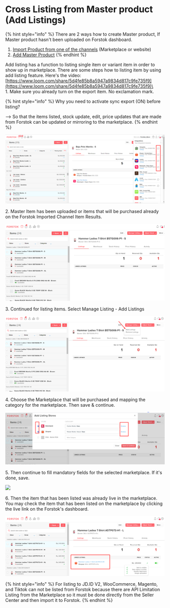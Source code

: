 # Cross Listing from Master product (Add Listings)

{% hint style="info" %}
There are 2 ways how to create Master product, If Master product hasn't been uploaded on Forstok dashboard.

1. [Import Product from one of the channels](import-product-from-channels.md) (Marketplace or website)
2. [Add Master Product](add-master-product.md)&#x20;
{% endhint %}

Add listing has a function to listing single item or variant item in order to show up in marketplace. There are some steps how to listing item by using add listing feature. Here's the video: [https://www.loom.com/share/5d4fe85b8a5947a9834d817c9fe735f9](https://www.loom.com/share/5d4fe85b8a5947a9834d817c9fe735f9)\
\
1\. Make sure you already turn on the export item. No exclamation mark.

{% hint style="info" %}
Why you need to activate sync export (ON) before listing?

\--> So that the items listed, stock update, edit, price updates that are made from Forstok can be updated or mirroring to the marketplace.
{% endhint %}

![](<../../.gitbook/assets/image (1) (1).png>)

2\. Master Item has been uploaded or items that will be purchased already on the Forstok Imported Channel Item Results.

![](../../.gitbook/assets/bXfjYSHEyyYDrVlk2EyzhxnmC6gQIPPzmA.png)

3\. Continued for listing items. Select Manage Listing - Add Listings

![](../../.gitbook/assets/LnQse7JvGsZb1vtjRPBHFXz0PGqFFVH7hw.png)

4\. Choose the Marketplace that will be purchased and mapping the category for the marketplace. Then save & continue.

![](../../.gitbook/assets/zt9r3gzULI0FUYYRdny-Nzr9ll7ED85dCQ.png)

5\. Then continue to fill mandatory fields for the selected marketplace. If it's done, save.

![](../../.gitbook/assets/gYnQij69p4UsO9Age32Dkz\_rxoy2Wynx7w.png)

6\. Then the item that has been listed was already live in the marketplace. You may check the item that has been listed on the marketplace by clicking the live link on the Forstok's dashboard.

![](../../.gitbook/assets/DwPrji-I6phRvzChxT3TwHjK-5gthonWng.png)

{% hint style="info" %}
For listing to JD.ID V2, WooCommerce, Magento, and Tiktok can not be listed from Forstok because there are API Limitation Listing from the Marketplace so it must be done directly from the Seller Center and then import it to Forstok.
{% endhint %}
